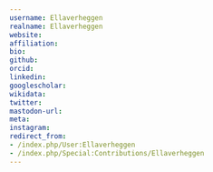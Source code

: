 ```yaml
---
username: Ellaverheggen
realname: Ellaverheggen
website: 
affiliation: 
bio: 
github: 
orcid: 
linkedin: 
googlescholar: 
wikidata: 
twitter: 
mastodon-url: 
meta:
instagram:
redirect_from:
- /index.php/User:Ellaverheggen
- /index.php/Special:Contributions/Ellaverheggen
---
```

